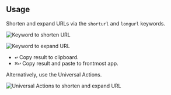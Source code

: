 ## Usage

Shorten and expand URLs via the `shorturl` and `longurl` keywords.

![Keyword to shorten URL](images/shorturl.png)

![Keyword to expand URL](images/longurl.png)

* <kbd>↩</kbd> Copy result to clipboard.
* <kbd>⌘</kbd><kbd>↩</kbd> Copy result and paste to frontmost app.

Alternatively, use the Universal Actions.

![Universal Actions to shorten and expand URL](images/ua.png)
